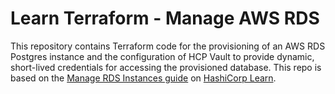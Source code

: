 # Learn Terraform - Manage AWS RDS

This repository contains Terraform code for the provisioning of an AWS RDS Postgres instance
and the configuration of HCP Vault to provide dynamic, short-lived credentials for accessing 
the provisioned database.  This repo is based on the [Manage RDS Instances
guide](https://learn.hashicorp.com/tutorials/terraform/aws-rds) on [HashiCorp
Learn](https://learn.hashicorp.com/). 
